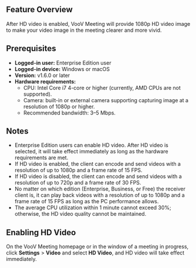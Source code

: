 ## Feature Overview
After HD video is enabled, VooV Meeting will provide 1080p HD video image to make your video image in the meeting clearer and more vivid.

## Prerequisites
- **Logged-in user:** Enterprise Edition user
- **Logged-in device:** Windows or macOS
- **Version:** v1.6.0 or later
- **Hardware requirements:**
	- CPU: Intel Core i7 4-core or higher (currently, AMD CPUs are not supported).
	- Camera: built-in or external camera supporting capturing image at a resolution of 1080p or higher.
	- Recommended bandwidth: 3–5 Mbps.

## Notes
- Enterprise Edition users can enable HD video. After HD video is selected, it will take effect immediately as long as the hardware requirements are met.
- If HD video is enabled, the client can encode and send videos with a resolution of up to 1080p and a frame rate of 15 FPS.
- If HD video is disabled, the client can encode and send videos with a resolution of up to 720p and a frame rate of 30 FPS.
- No matter on which edition (Enterprise, Business, or Free) the receiver client is, it can play back videos with a resolution of up to 1080p and a frame rate of 15 FPS as long as the PC performance allows.
- The average CPU utilization within 1 minute cannot exceed 30%; otherwise, the HD video quality cannot be maintained.

## Enabling HD Video
On the VooV Meeting homepage or in the window of a meeting in progress, click **Settings** > **Video** and select **HD Video**, and HD video will take effect immediately.
